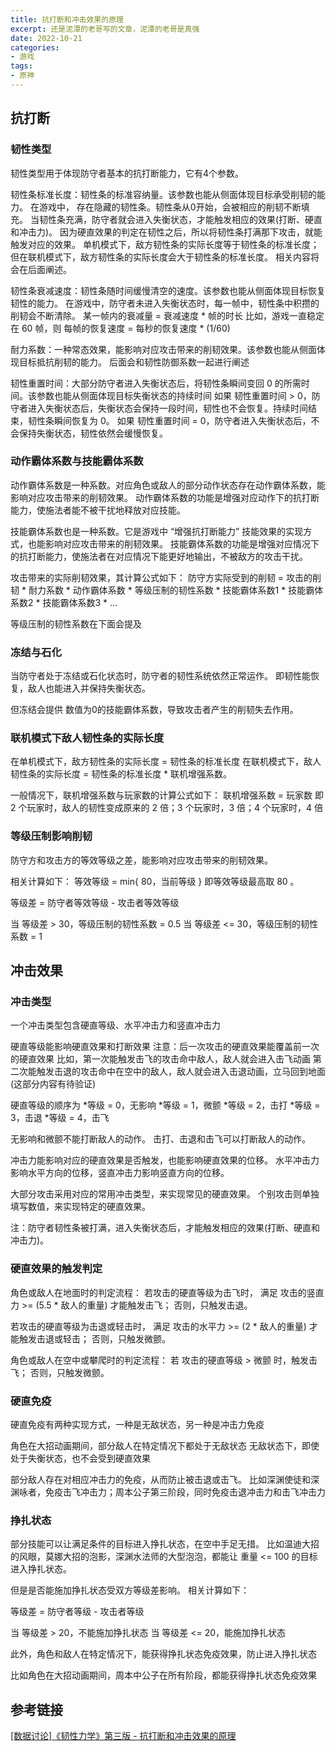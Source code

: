 ```yaml
---
title: 抗打断和冲击效果的原理
excerpt: 还是泥潭的老哥写的文章，泥潭的老哥是真强
date: 2022-10-21
categories:
- 游戏
tags:
- 原神
---
```


## 抗打断
### 韧性类型
韧性类型用于体现防守者基本的抗打断能力，它有4个参数。

韧性条标准长度：韧性条的标准容纳量。该参数也能从侧面体现目标承受削韧的能力。
在游戏中， 存在隐藏的韧性条。韧性条从0开始，会被相应的削韧不断填充。
当韧性条充满，防守者就会进入失衡状态，才能触发相应的效果(打断、硬直和冲击力)。
因为硬直效果的判定在韧性之后，所以将韧性条打满那下攻击，就能触发对应的效果。
单机模式下，敌方韧性条的实际长度等于韧性条的标准长度；但在联机模式下，敌方韧性条的实际长度会大于韧性条的标准长度。
相关内容将会在后面阐述。

韧性条衰减速度：韧性条随时间缓慢清空的速度。该参数也能从侧面体现目标恢复韧性的能力。
在游戏中，防守者未进入失衡状态时，每一帧中，韧性条中积攒的削韧会不断清除。
某一帧内的衰减量 = 衰减速度 * 帧的时长
比如，游戏一直稳定在 60 帧，则 每帧的恢复速度 = 每秒的恢复速度 * (1/60)

耐力系数：一种常态效果，能影响对应攻击带来的削韧效果。该参数也能从侧面体现目标抵抗削韧的能力。
后面会和韧性防御系数一起进行阐述

韧性重置时间：大部分防守者进入失衡状态后，将韧性条瞬间变回 0 的所需时间。该参数也能从侧面体现目标失衡状态的持续时间
如果 韧性重置时间 > 0，防守者进入失衡状态后，失衡状态会保持一段时间，韧性也不会恢复。持续时间结束，韧性条瞬间恢复为 0。
如果 韧性重置时间 = 0，防守者进入失衡状态后，不会保持失衡状态，韧性依然会缓慢恢复。


### 动作霸体系数与技能霸体系数
动作霸体系数是一种系数。对应角色或敌人的部分动作状态存在动作霸体系数，能影响对应攻击带来的削韧效果。
动作霸体系数的功能是增强对应动作下的抗打断能力，使施法者能不被干扰地释放对应技能。

技能霸体系数也是一种系数。它是游戏中 “增强抗打断能力” 技能效果的实现方式，也能影响对应攻击带来的削韧效果。
技能霸体系数的功能是增强对应情况下的抗打断能力，使施法者在对应情况下能更好地输出，不被敌方的攻击干扰。

攻击带来的实际削韧效果，其计算公式如下：
防守方实际受到的削韧 = 攻击的削韧 * 耐力系数 * 动作霸体系数 * 等级压制的韧性系数 * 技能霸体系数1 * 技能霸体系数2 * 技能霸体系数3 * ...

等级压制的韧性系数在下面会提及


### 冻结与石化
当防守者处于冻结或石化状态时，防守者的韧性系统依然正常运作。
即韧性能恢复，敌人也能进入并保持失衡状态。

但冻结会提供 数值为0的技能霸体系数，导致攻击者产生的削韧失去作用。


### 联机模式下敌人韧性条的实际长度
在单机模式下，敌方韧性条的实际长度 = 韧性条的标准长度
在联机模式下，敌人韧性条的实际长度 = 韧性条的标准长度 * 联机增强系数。

一般情况下，联机增强系数与玩家数的计算公式如下：
联机增强系数 = 玩家数 
即 2 个玩家时，敌人的韧性变成原来的 2 倍；3 个玩家时，3 倍；4 个玩家时，4 倍


### 等级压制影响削韧
防守方和攻击方的等效等级之差，能影响对应攻击带来的削韧效果。

相关计算如下：
等效等级 = min{ 80，当前等级 }
即等效等级最高取 80 。

等级差 = 防守者等效等级 - 攻击者等效等级

当 等级差 > 30，等级压制的韧性系数 = 0.5
当 等级差 <= 30，等级压制的韧性系数 = 1

## 冲击效果
### 冲击类型
一个冲击类型包含硬直等级、水平冲击力和竖直冲击力

硬直等级能影响硬直效果和打断效果
注意：后一次攻击的硬直效果能覆盖前一次的硬直效果
比如，第一次能触发击飞的攻击命中敌人，敌人就会进入击飞动画
第二次能触发击退的攻击命中在空中的敌人，敌人就会进入击退动画，立马回到地面
(这部分内容有待验证)

硬直等级的顺序为
*等级 = 0，无影响
*等级 = 1，微颤
*等级 = 2，击打
*等级 = 3，击退
*等级 = 4，击飞

无影响和微颤不能打断敌人的动作。
击打、击退和击飞可以打断敌人的动作。


冲击力能影响对应的硬直效果是否触发，也能影响硬直效果的位移。
水平冲击力影响水平方向的位移，竖直冲击力影响竖直方向的位移。

大部分攻击采用对应的常用冲击类型，来实现常见的硬直效果。
个别攻击则单独填写数值，来实现特定的硬直效果。

注：防守者韧性条被打满，进入失衡状态后，才能触发相应的效果(打断、硬直和冲击力)。

### 硬直效果的触发判定
角色或敌人在地面时的判定流程：
若攻击的硬直等级为击飞时，
满足 攻击的竖直力 >= (5.5 * 敌人的重量) 才能触发击飞；
否则，只触发击退。

若攻击的硬直等级为击退或轻击时，
满足 攻击的水平力 >= (2 * 敌人的重量) 才能触发击退或轻击；
否则，只触发微颤。


角色或敌人在空中或攀爬时的判定流程：
若 攻击的硬直等级 > 微颤 时，触发击飞；
否则，只触发微颤。

### 硬直免疫
硬直免疫有两种实现方式，一种是无敌状态，另一种是冲击力免疫

角色在大招动画期间，部分敌人在特定情况下都处于无敌状态
无敌状态下，即使处于失衡状态，也不会受到硬直效果

部分敌人存在对相应冲击力的免疫，从而防止被击退或击飞。
比如深渊使徒和深渊咏者，免疫击飞冲击力；周本公子第三阶段，同时免疫击退冲击力和击飞冲击力


### 挣扎状态
部分技能可以让满足条件的目标进入挣扎状态，在空中手足无措。
比如温迪大招的风眼，莫娜大招的泡影，深渊水法师的大型泡泡，都能让 重量 <= 100 的目标进入挣扎状态。

但是是否能施加挣扎状态受双方等级差影响。
相关计算如下：

等级差 = 防守者等级 - 攻击者等级

当 等级差 > 20，不能施加挣扎状态
当 等级差 <= 20，能施加挣扎状态


此外，角色和敌人在特定情况下，能获得挣扎状态免疫效果，防止进入挣扎状态

比如角色在大招动画期间，周本中公子在所有阶段，都能获得挣扎状态免疫效果

## 参考链接
[[数据讨论]《韧性力学》第三版 - 抗打断和冲击效果的原理](https://nga.178.com/read.php?tid=31352168)


